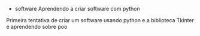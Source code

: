 * software
Aprendendo a criar software com python

Primeira tentativa de criar um software usando python e a biblioteca Tkinter e aprendendo sobre poo
